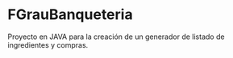 # FGrauBanqueteria
Proyecto en JAVA para la creación de un generador de listado de ingredientes y compras.
